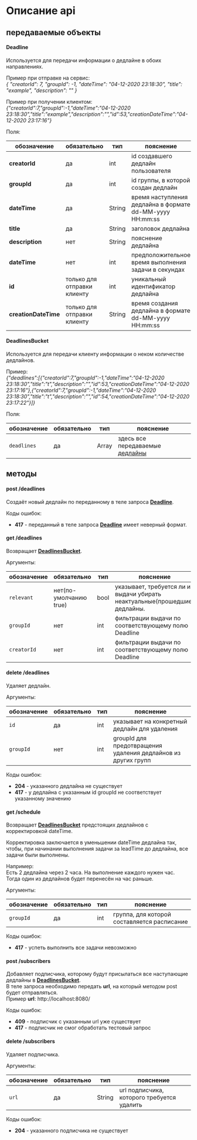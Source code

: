 # Описание api


## передаваемые объекты

#### Deadline
Используется для передачи информации о дедлайне в обоих направлениях.

Пример при отправке на сервис:  
_{ "creatorId": 7, "groupId": -1, "dateTime": "04-12-2020 23:18:30", "title": "example", "description": "" }_

Пример при получении клиентом:  
_{"creatorId":7,"groupId":-1,"dateTime":"04-12-2020 23:18:30","title":"example","description":"","id":53,"creationDateTime":"04-12-2020 23:17:16"}_

Поля:

обозначение | обязательно | тип | пояснение
---|---|---|---
**creatorId** | да | int | id создавшего дедлайн пользователя
**groupId** | да | int | id группы, в которой создан дедлайн
**dateTime** | да | String | время наступления дедлайна в формате dd-MM-yyyy HH:mm:ss
**title** | да | String | заголовок дедлайна
**description** | нет | String | пояснение дедлайна
**dateTime** | нет | int | предположительное время выполнения задачи в секундах
**id** | только для отправки клиенту | int | уникальный идентификатор дедлайна
**creationDateTime** | только для отправки клиенту | String | время создания дедлайна в формате dd-MM-yyyy HH:mm:ss


#### DeadlinesBucket
Используется для передачи клиенту информации о неком количестве дедлайнов.

Пример:  
_{"deadlines":\[{"creatorId":7,"groupId":-1,"dateTime":"04-12-2020 23:18:30","title":"t","description":"","id":53,"creationDateTime":"04-12-2020 23:17:16"},{"creatorId":7,"groupId":-1,"dateTime":"04-12-2020 23:18:30","title":"t","description":"","id":54,"creationDateTime":"04-12-2020 23:17:22"}]}_

Поля:

обозначение | обязательно | тип | пояснение
---|---|---|---
`deadlines` | да | Array | здесь все передаваемые [дедлайны](#deadline)


## методы

#### post /deadlines
Создаёт новый дедлайн по переданному в теле запроса [**Deadline**](#deadline).

Коды ошибок:
- **417** - переданный в теле запроса [**Deadline**](#deadline) имеет неверный формат.

#### get /deadlines
Возвращает [**DeadlinesBucket**](#deadlinesbucket).  

Аргументы:

обозначение | обязательно | тип | пояснение
---|---|---|---
`relevant` | нет(по-умолчанию true) | bool | указывает, требуется ли из выдачи убирать неактуальные(прошедшие) дедлайны.
`groupId` | нет | int | фильтрации выдачи по соответствующему полю Deadline
`creatorId` | нет | int | фильтрации выдачи по соответствующему полю Deadline


#### delete /deadlines
Удаляет дедлайн.

Аргументы:

обозначение | обязательно | тип | пояснение
---|---|---|---
`id` | да | int | указывает на конкретный дедлайн для удаления
`groupId` | нет | int | groupId для предотвращения удаления дедлайнов из других групп

Коды ошибок:
- **204** - указанного дедлайна не существует
- **417** - у дедлайна с указанным id groupId не соответствует указанному значению


#### get /schedule
Возвращает [**DeadlinesBucket**](#deadlinesbucket) предстоящих дедлайнов
с корректировкой dateTime.

Корректировка заключается в уменьшении dateTime дедлайна так,
чтобы, при начинании выполнения задачи за leadTime до дедлайна, все задачи были выполнены.
 
Например:  
Есть 2 дедлайна через 2 часа. На выполнение каждого нужен час.  
Тогда один из дедлайнов будет перенесён на час раньше.

Аргументы:

обозначение | обязательно | тип | пояснение
---|---|---|---
`groupId` | да | int | группа, для которой составляется расписание

Коды ошибок:
- **417** - успеть выполнить все задачи невозможно


#### post /subscribers
Добавляет подписчика, которому будут присылаться все наступающие дедлайны в [**DeadlinesBucket**](#deadlinesbucket).  
В теле запроса необходимо передать **url**, на который методом post будет отправляться.  
Пример **url**:
http://localhost:8080/

Коды ошибок:
- **409** - подписчик с указанным url уже существует
- **417** - подписчик не смог обработать тестовый запрос


#### delete /subscribers
Удаляет подписчика.

Аргументы:

обозначение | обязательно | тип | пояснение
---|---|---|---
`url` | да | String | url подписчика, которого требуется удалить

Коды ошибок:
- **204** - указанного подписчика не существует
